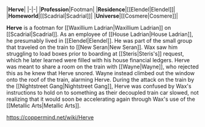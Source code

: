 |**Herve**|
|-|-|
|**Profession**|Footman|
|**Residence**|[[Elendel\|Elendel]]|
|**Homeworld**|[[Scadrial\|Scadrial]]|
|**Universe**|[[Cosmere\|Cosmere]]|

**Herve** is a footman for [[Waxillium Ladrian\|Waxillium Ladrian]] on [[Scadrial\|Scadrial]].
As an employee of [[House Ladrian\|House Ladrian]], he presumably lived in [[Elendel\|Elendel]]. He was part of the small group that traveled on the train to [[New Seran\|New Seran]]. Wax saw him struggling to load boxes prior to boarding at [[Steris\|Steris's]] request, which he later learned were filled with his house financial ledgers. Herve was meant to share a room on the train with [[Wayne\|Wayne]], who rejected this as he knew that Herve snored. Wayne instead climbed out the window onto the roof of the train, alarming Herve.
During the attack on the train by the [[Nightstreet Gang\|Nightstreet Gang]], Herve was confused by Wax's instructions to hold on to something as their decoupled train car slowed, not realizing that it would soon be accelerating again through Wax's use of the [[Metallic Arts\|Metallic Arts]].



https://coppermind.net/wiki/Herve